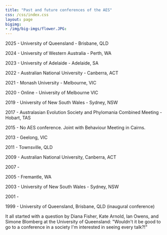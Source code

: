 ```yaml
---
title: "Past and future conferences of the AES"
css: /css/index.css
layout: page
bigimg:
- /img/big-imgs/flower.JPG: 
---
```


2025 - University of Queensland - Brisbane, QLD

2024 - University of Western Australia - Perth, WA

2023 - University of Adelaide - Adelaide, SA

2022 - Australian National University - Canberra, ACT

2021 - Monash University - Melbourne, VIC

2020 - Online - University of Melbourne VIC

2019 - University of New South Wales - Sydney, NSW

2017 - Australasian Evolution Society and Phylomania Combined Meeting - Hobart, TAS

2015 - No AES conference. Joint with Behaviour Meeting in Cairns.

2013 - Geelong, VIC

2011 - Townsville, QLD

2009 - Australian National University, Canberra, ACT

2007 - 

2005 - Fremantle, WA

2003 - University of New South Wales - Sydney, NSW

2001 - 

1999 - University of Queensland, Brisbane, QLD (inaugural conference)
 
It all started with a question by Diana Fisher, Kate Arnold, Ian Owens, and Simone Blomberg at the University of Queensland: "Wouldn't it be good to go to a conference in a society I'm interested in seeing every talk?!" 
